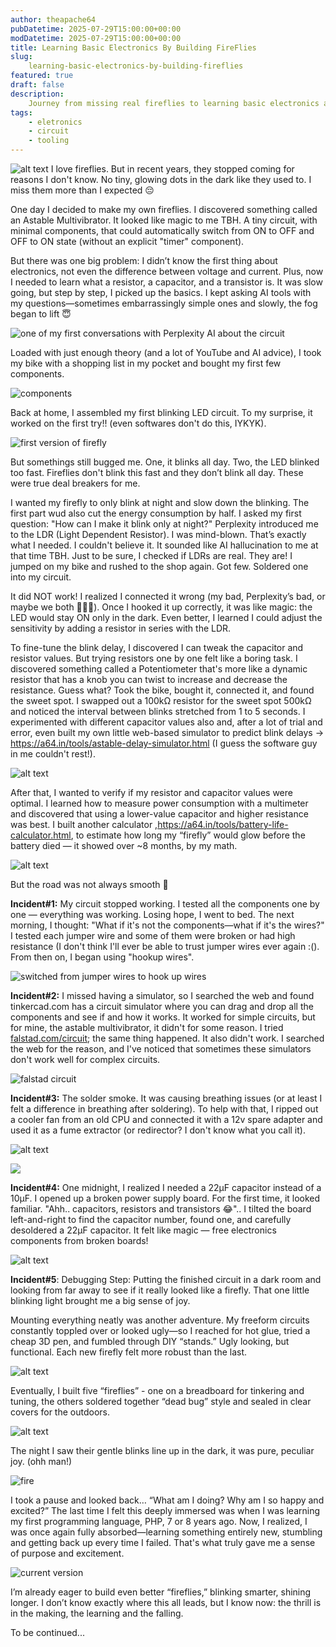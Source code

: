 ```yaml
---
author: theapache64
pubDatetime: 2025-07-29T15:00:00+00:00
modDatetime: 2025-07-29T15:00:00+00:00
title: Learning Basic Electronics By Building FireFlies
slug: 
    learning-basic-electronics-by-building-fireflies
featured: true
draft: false
description: 
    Journey from missing real fireflies to learning basic electronics and building my own blinking "fireflies"
tags:
    - eletronics
    - circuit
    - tooling
---
```


![alt text](9f82a046ec3d9d73e5ff321148b55bc8eba02f87.png)
I love fireflies. But in recent years, they stopped coming for reasons I don't know. No tiny, glowing dots in the dark like they used to. I miss them more than I expected 😔

One day I decided to make my own fireflies. I discovered something called an Astable Multivibrator. It looked like magic to me TBH. A tiny circuit, with minimal components, that could automatically switch from ON to OFF and OFF to ON state (without an explicit "timer" component). 

But there was one big problem: I didn’t know the first thing about electronics, not even the difference between voltage and current. Plus, now I needed to learn what a resistor, a capacitor, and a transistor is. It was slow going, but step by step, I picked up the basics. I kept asking AI tools with my questions—sometimes embarrassingly simple ones and slowly, the fog began to lift 😇

![one of my first conversations with Perplexity AI about the circuit](image-46.png)

Loaded with just enough theory (and a lot of YouTube and AI advice), I took my bike with a shopping list in my pocket and bought my first few components. 

![components](image-56.png)

Back at home, I assembled my first blinking LED circuit. To my surprise, it worked on the first try!! (even softwares don't do this, IYKYK). 

![first version of firefly](v1-firefly.gif)

But somethings still bugged me. One, it blinks all day. Two, the LED blinked too fast. Fireflies don't blink this fast and they don’t blink all day. These were true deal breakers for me. 

I wanted my firefly to only blink at night and slow down the blinking. The first part wud also cut the energy consumption by half. I asked my first question: "How can I make it blink only at night?" Perplexity introduced me to the LDR (Light Dependent Resistor). I was mind-blown. That’s exactly what I needed. I couldn't believe it. It sounded like AI hallucination to me at that time TBH. Just to be sure, I checked if LDRs are real. They are! I jumped on my bike and rushed to the shop again. Got few. Soldered one into my circuit.

It did NOT work! I realized I connected it wrong (my bad, Perplexity’s bad, or maybe we both 🤷🏼‍♂️). Once I hooked it up correctly, it was like magic: the LED would stay ON only in the dark. Even better, I learned I could adjust the sensitivity by adding a resistor in series with the LDR.

To fine-tune the blink delay, I discovered I can tweak the capacitor and resistor values. But trying resistors one by one felt like a boring task. I discovered something called a Potentiometer that's more like a dynamic resistor that has a knob you can twist to increase and decrease the resistance. Guess what? Took the bike, bought it, connected it, and found the sweet spot. I swapped out a 100kΩ resistor for the sweet spot 500kΩ and noticed the interval between blinks stretched from 1 to 5 seconds. I experimented with different capacitor values also and, after a lot of trial and error, even built my own little web-based simulator to predict blink delays -> https://a64.in/tools/astable-delay-simulator.html (I guess the software guy in me couldn't rest!). 

![alt text](image-53.png)

After that, I wanted to verify if my resistor and capacitor values were optimal. I learned how to measure power consumption with a multimeter and discovered that using a lower-value capacitor and higher resistance was best. I built another calculator ,https://a64.in/tools/battery-life-calculator.html, to estimate how long my “firefly” would glow before the battery died — it showed over ~8 months, by my math. 

![alt text](image-52.png)

But the road was not always smooth 🥲 

**Incident#1:** My circuit stopped working. I tested all the components one by one — everything was working. Losing hope, I went to bed. The next morning, I thought: "What if it's not the components—what if it's the wires?" I tested each jumper wire and some of them were broken or had high resistance (I don't think I'll ever be able to trust jumper wires ever again :(). From then on, I began using "hookup wires".

![switched from jumper wires to hook up wires](image-51.png)

**Incident#2:** I missed having a simulator, so I searched the web and found tinkercad.com has a circuit simulator where you can drag and drop all the components and see if and how it works. It worked for simple circuits, but for mine, the astable multivibrator, it didn't for some reason. I tried [falstad.com/circuit](https://tinyurl.com/2avzjyyn); the same thing happened. It also didn't work. I searched the web for the reason, and I've noticed that sometimes these simulators don't work well for complex circuits.

![falstad circuit](image-55.png)

**Incident#3:** The solder smoke. It was causing breathing issues (or at least I felt a difference in breathing after soldering). To help with that, I ripped out a cooler fan from an old CPU and connected it with a 12v spare adapter and used it as a fume extractor (or redirector? I don't know what you call it).

![alt text](image-57.png)

![](fumes.mp4.gif)


**Incident#4:** One midnight, I realized I needed a 22μF capacitor instead of a 10μF. I opened up a broken power supply board. For the first time, it looked familiar. "Ahh.. capacitors, resistors and transistors 😂".. I tilted the board left-and-right to find the capacitor number, found one, and carefully desoldered a 22μF capacitor. It felt like magic — free electronics components from broken boards! 

![alt text](image-47.png)

**Incident#5**: Debugging Step: Putting the finished circuit in a dark room and looking from far away to see if it really looked like a firefly. That one little blinking light brought me a big sense of joy.

Mounting everything neatly was another adventure. My freeform circuits constantly toppled over or looked ugly—so I reached for hot glue, tried a cheap 3D pen, and fumbled through DIY “stands.” Ugly looking, but functional. Each new firefly felt more robust than the last.

![alt text](image-48.png)

Eventually, I built five “fireflies” - one on a breadboard for tinkering and tuning, the others soldered together “dead bug” style and sealed in clear covers for the outdoors. 

![alt text](image-49.png)

The night I saw their gentle blinks line up in the dark, it was pure, peculiar joy. (ohh man!)

![fire](firefly-outdoor.gif)

I took a pause and looked back… “What am I doing? Why am I so happy and excited?”
The last time I felt this deeply immersed was when I was learning my first programming language, PHP, 7 or 8 years ago. Now, I realized, I was once again fully absorbed—learning something entirely new, stumbling and getting back up every time I failed. That's what truly gave me a sense of purpose and excitement.

![current version](image-54.png)

I’m already eager to build even better “fireflies,” blinking smarter, shining longer. I don’t know exactly where this all leads, but I know now: the thrill is in the making, the learning and the falling.  

To be continued...
